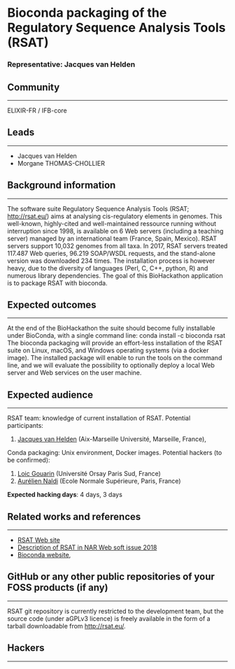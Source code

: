 # Bioconda packaging of the  Regulatory Sequence Analysis Tools (RSAT)

### Representative: Jacques van Helden

## Community
---

ELIXIR-FR / IFB-core

## Leads
---
- Jacques van Helden
- Morgane THOMAS-CHOLLIER 

## Background information
---
The software suite Regulatory Sequence Analysis Tools (RSAT; http://rsat.eu/) aims at analysing cis-regulatory elements in genomes. This well-known, highly-cited and well-maintained ressource running without interruption since 1998, is available on 6 Web servers (including a teaching server) managed by an international team (France, Spain, Mexico). RSAT servers support 10,032 genomes from all taxa. In 2017, RSAT servers treated 117.487 Web queries, 96.219 SOAP/WSDL requests, and the stand-alone version was downloaded 234 times. The installation process is however heavy, due to the diversity of languages (Perl, C, C++, python, R) and numerous library dependencies. The goal of this BioHackathon application is to package RSAT with bioconda. 

## Expected outcomes
---

At the end of the BioHackathon the suite should become fully installable under BioConda, with a single command line: 
conda install -c bioconda rsat
The bioconda packaging will provide an effort-less installation of the RSAT suite on Linux, macOS, and Windows operating systems (via a docker image). The installed package will enable to run the tools on the command line, and we will evaluate the possibility to optionally deploy a local Web server and Web services on the user machine. 

## Expected audience
---

RSAT team: knowledge of current installation of RSAT. Potential participants: 

1. [Jacques van Helden](http://jacques.van-helden.perso.luminy.univ-amu.fr/) (Aix-Marseille Université, Marseille, France), 

Conda packaging: Unix environment, Docker images. Potential hackers (to be confirmed): 

1. [Loic Gouarin](https://www.math.u-psud.fr/~gouarin/) (Université Orsay Paris Sud, France) 
2. [Aurélien Naldi](https://www.ibens.ens.fr/spip.php?article273) (Ecole Normale Supérieure, Paris, France)

**Expected hacking days**: 4 days, 3 days

## Related works and references
---

- [RSAT Web site](http://rsat.eu/)
- [Description of RSAT in NAR Web soft issue 2018](https://www.ncbi.nlm.nih.gov/pubmed/29722874)
- [Bioconda website](https://bioconda.github.io/),

## GitHub or any other public repositories of your FOSS products (if any)
---

RSAT git repository  is currently restricted to the development team, but the source code (under aGPLv3 licence) is freely available in the form of a tarball downloadable from http://rsat.eu/. 


## Hackers
---

